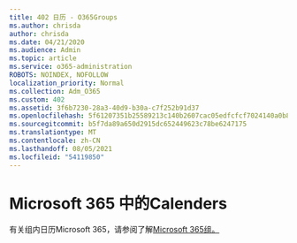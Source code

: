 ```yaml
---
title: 402 日历 - O365Groups
ms.author: chrisda
author: chrisda
ms.date: 04/21/2020
ms.audience: Admin
ms.topic: article
ms.service: o365-administration
ROBOTS: NOINDEX, NOFOLLOW
localization_priority: Normal
ms.collection: Adm_O365
ms.custom: 402
ms.assetid: 3f6b7230-28a3-40d9-b30a-c7f252b91d37
ms.openlocfilehash: 5f61207351b25589213c140b2607cac05edfcfcf7024140a0b8e0619f5a32051
ms.sourcegitcommit: b5f7da89a650d2915dc652449623c78be6247175
ms.translationtype: MT
ms.contentlocale: zh-CN
ms.lasthandoff: 08/05/2021
ms.locfileid: "54119850"
---
```

# <a name="calenders-in-microsoft-365-groups"></a>Microsoft 365 中的Calenders

有关组内日历Microsoft 365，请参阅了解[Microsoft 365组。](https://support.office.com/article/b565caa1-5c40-40ef-9915-60fdb2d97fa2.aspx)
